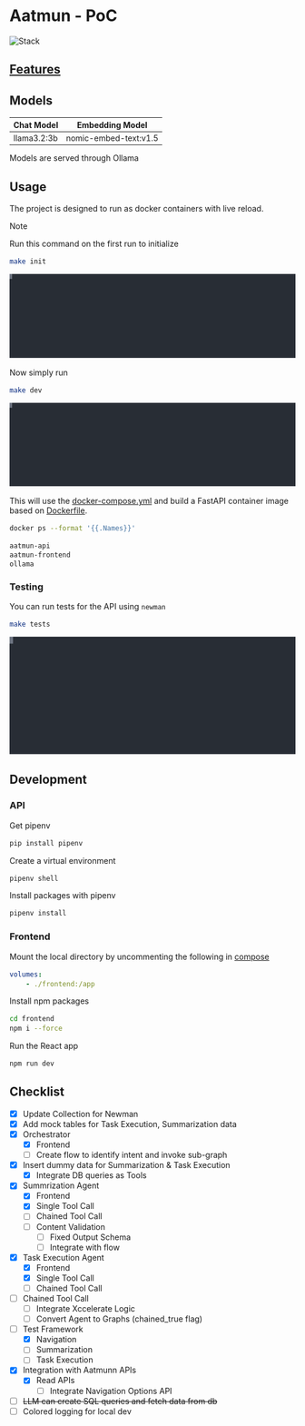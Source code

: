 # Aatmun - PoC

![Stack](https://skillicons.dev/icons?i=ubuntu,bash,py)

## [Features](./static/docs/Endpoints.md)


## Models

| Chat Model  | Embedding Model       |
|-------------|-----------------------|
| llama3.2:3b | nomic-embed-text:v1.5 |

Models are served through Ollama 

## Usage

The project is designed to run as docker containers with live reload.

> [!NOTE]
> Run this command on the first run to initialize


```bash
make init
```

![Init command](./static/images/init.svg)


Now simply run

```bash
make dev
```

![Dev command](./static/images/dev.svg)


This will use the [docker-compose.yml](./docker-compose.yml) and build a FastAPI container image based on [Dockerfile](./Dockerfile).

```bash
docker ps --format '{{.Names}}'
```

```
aatmun-api
aatmun-frontend
ollama
```

### Testing

You can run tests for the API using `newman`

```bash
make tests
```

![Test command](./static/images/test.svg)


## Development

### API

Get pipenv

```bash
pip install pipenv
```

Create a virtual environment

```bash
pipenv shell
```

Install packages with pipenv

```bash
pipenv install
```

### Frontend
Mount the local directory by uncommenting the following in [compose](./docker-compose.yml)

```yml
volumes:
    - ./frontend:/app
```

Install npm packages

```bash
cd frontend 
npm i --force
```

Run the React app

```bash
npm run dev
```

## Checklist
- [x] Update Collection for Newman
- [x] Add mock tables for Task Execution, Summarization data
- [x] Orchestrator
    - [x] Frontend
    - [ ] Create flow to identify intent and invoke sub-graph
- [x] Insert dummy data for Summarization & Task Execution
    - [x] Integrate DB queries as Tools
- [x] Summrization Agent
    - [x] Frontend
    - [x] Single Tool Call
    - [ ] Chained Tool Call
    - [ ] Content Validation
        - [ ] Fixed Output Schema
        - [ ] Integrate with flow
- [x] Task Execution Agent
    - [x] Frontend
    - [x] Single Tool Call
    - [ ] Chained Tool Call
- [ ] Chained Tool Call
    - [ ] Integrate Xccelerate Logic
    - [ ] Convert Agent to Graphs (chained_true flag)
- [ ] Test Framework
    - [x] Navigation
    - [ ] Summarization
    - [ ] Task Execution
- [x] Integration with Aatmunn APIs
    - [x] Read APIs
        - [ ] Integrate Navigation Options API
- [ ] ~~LLM can create SQL queries and fetch data from db~~
- [ ] Colored logging for local dev

